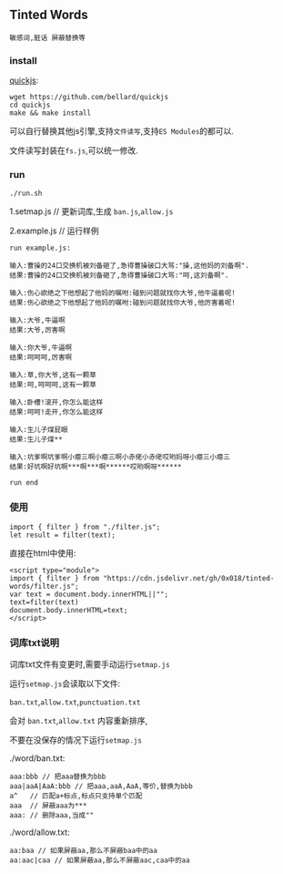 ## Tinted Words
	敏感词,脏话 屏蔽替换等

### install

[quickjs](https://bellard.org/quickjs/):
```
wget https://github.com/bellard/quickjs
cd quickjs
make && make install
```
可以自行替换其他js引擎,支持`文件读写`,支持`ES Modules`的都可以.

文件读写封装在`fs.js`,可以统一修改.

### run

```
./run.sh
```
1.setmap.js // 更新词库,生成 `ban.js`,`allow.js`

2.example.js // 运行样例

```
run example.js:

输入:曹操的24口交换机被刘备砸了,急得曹操破口大骂:"操,这他妈的刘备啊".
结果:曹操的24口交换机被刘备砸了,急得曹操破口大骂:"呵,这刘备啊".

输入:伤心欲绝之下他想起了他妈的嘱咐:碰到问题就找你大爷,他牛逼着呢!
结果:伤心欲绝之下他想起了他妈的嘱咐:碰到问题就找你大爷,他厉害着呢!

输入:大爷,牛逼啊
结果:大爷,厉害啊

输入:你大爷,牛逼啊
结果:呵呵呵,厉害啊

输入:草,你大爷,这有一颗草
结果:呵,呵呵呵,这有一颗草

输入:卧槽!滚开,你怎么能这样
结果:呵呵!走开,你怎么能这样

输入:生儿子煤屁眼
结果:生儿子煤**

输入:坑爹啊坑爹啊小瘪三啊小瘪三啊小赤佬小赤佬哎哟妈呀小瘪三小瘪三
结果:好坑啊好坑啊***啊***啊******哎哟啊呀******

run end
```

### 使用

```
import { filter } from "./filter.js";
let result = filter(text);
```
直接在html中使用:

```
<script type="module">
import { filter } from "https://cdn.jsdelivr.net/gh/0x018/tinted-words/filter.js";
var text = document.body.innerHTML||"";
text=filter(text)
document.body.innerHTML=text;
</script>
```

### 词库txt说明

词库txt文件有变更时,需要手动运行`setmap.js`

运行`setmap.js`会读取以下文件:

`ban.txt`,`allow.txt`,`punctuation.txt`

会对 `ban.txt`,`allow.txt` 内容重新排序,

不要在没保存的情况下运行`setmap.js`

./word/ban.txt:
```
aaa:bbb // 把aaa替换为bbb
aaa|aaA|AaA:bbb // 把aaa,aaA,AaA,等价,替换为bbb
a^   // 匹配a+标点,标点只支持单个匹配
aaa  // 屏蔽aaa为***
aaa: // 删除aaa,当成""
```

./word/allow.txt:
```
aa:baa // 如果屏蔽aa,那么不屏蔽baa中的aa
aa:aac|caa // 如果屏蔽aa,那么不屏蔽aac,caa中的aa

```
